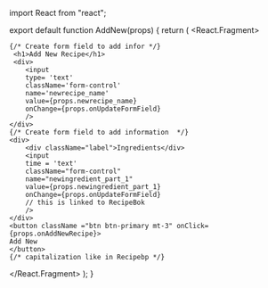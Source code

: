 import React from "react";

export default function AddNew(props) {
 return (
   <React.Fragment>

    {/* Create form field to add infor */}
     <h1>Add New Recipe</h1>
     <div>
        <input
        type= 'text'
        className='form-control'
        name='newrecipe_name'
        value={props.newrecipe_name}
        onChange={props.onUpdateFormField}
        />
    </div>
    {/* Create form field to add information  */}
    <div>
        <div className="label">Ingredients</div>
        <input 
        time = 'text'
        className="form-control"
        name="newingredient_part_1"
        value={props.newingredient_part_1}
        onChange={props.onUpdateFormField}
        // this is linked to RecipeBok
        />
    </div>
    <button className ="btn btn-primary mt-3" onClick={props.onAddNewRecipe}> 
    Add New
    </button> 
    {/* capitalization like in Recipebp */}
   </React.Fragment>
 );
}